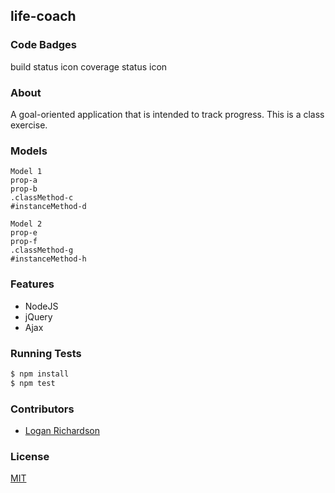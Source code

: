 ## life-coach
### Code Badges
build status icon
coverage status icon

### About
A goal-oriented application that is intended to track progress. This is a class exercise.

### Models
```
Model 1
prop-a
prop-b
.classMethod-c
#instanceMethod-d
```

```
Model 2
prop-e
prop-f
.classMethod-g
#instanceMethod-h
```

### Features
- NodeJS
- jQuery
- Ajax

### Running Tests
```bash
$ npm install
$ npm test
```

### Contributors
- [Logan Richardson](https://github.com/GLoganDR)

### License
[MIT](LICENSE)

